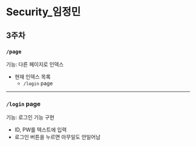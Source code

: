 # Security_임정민

## 3주차

### `/page`
기능: 다른 페이지로 인덱스

  - 현재 인덱스 목록  
    - `/login` page

---

### `/login` page
기능: 로그인 기능 구현
  
  - ID, PW를 텍스트에 입력
  - 로그인 버튼을 누르면 아무일도 안일어남
